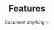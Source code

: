 ---
widget: featurette
headless: false
weight: 20
title: Features
subtitle: Document _anything_ ✨
feature:
  - icon: book-open
    icon_pack: fas
    name: PhD Documentation
    description:
  - icon: list-alt
    icon_pack: fas
    name: Personal Notebook
    description: 
  - icon: question
    icon_pack: fas
    name: Knowledge Base
    description:
---